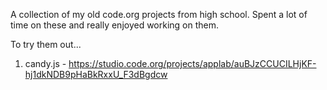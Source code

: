 A collection of my old code.org projects from high school. Spent a lot of time on these and really enjoyed working on them.

To try them out...

1. candy.js - https://studio.code.org/projects/applab/auBJzCCUCILHjKF-hj1dkNDB9pHaBkRxxU_F3dBgdcw
